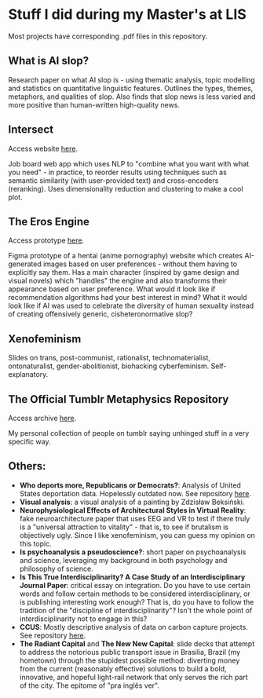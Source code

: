 # Stuff I did during my Master's at LIS

Most projects have corresponding .pdf files in this repository.

## What is AI slop?

Research paper on what AI slop is - using thematic analysis, topic modelling and statistics on quantitative linguistic features. Outlines the types, themes, metaphors, and qualities of slop. Also finds that slop news is less varied and more positive than human-written high-quality news.

## Intersect

Access website [here](https://intersect.streamlit.app/).

Job board web app which uses NLP to "combine what you want with what you need" - in practice, to reorder results using techniques such as semantic similarity (with user-provided text) and cross-encoders (reranking). Uses dimensionality reduction and clustering to make a cool plot.

## The Eros Engine

Access prototype [here](https://www.figma.com/proto/CngNPoctG33cqbcFwNzzDs/DESIDERATA?node-id=83-273&p=f&t=dy8y9PikvJEPAJBp-1&scaling=scale-down&content-scaling=fixed&page-id=63%3A129&starting-point-node-id=83%3A273).

Figma prototype of a hentai (anime pornography) website which creates AI-generated images based on user preferences - without them having to explicitly say them. Has a main character (inspired by game design and visual novels) which "handles" the engine and also transforms their appearance based on user preference. What would it look like if recommendation algorithms had your best interest in mind? What it would look like if AI was used to celebrate the diversity of human sexuality instead of creating offensively generic, cisheteronormative slop?

## Xenofeminism

Slides on trans, post-communist, rationalist, technomaterialist, ontonaturalist, gender-abolitionist, biohacking cyberfeminism. Self-explanatory.

## The Official Tumblr Metaphysics Repository

Access archive [here](https://www.tumblr.com/noah-art3mis).

My personal collection of people on tumblr saying unhinged stuff in a very specific way.

## Others:

-   **Who deports more, Republicans or Democrats?**: Analysis of United States deportation data. Hopelessly outdated now. See repository [here](https://github.com/noah-art3mis/stats-assignment-2).
-   **Visual analysis**: a visual analysis of a painting by Zdzisław Beksiński.
-   **Neurophysiological Effects of Architectural Styles in Virtual Reality**: fake neuroarchitecture paper that uses EEG and VR to test if there truly is a "universal attraction to vitality" - that is, to see if brutalism is objectively ugly. Since I like xenofeminism, you can guess my opinion on this topic.
-   **Is psychoanalysis a pseudoscience?**: short paper on psychoanalysis and science, leveraging my background in both psychology and philosophy of science.
-   **Is This True Interdisciplinarity? A Case Study of an Interdisciplinary Journal Paper**: critical essay on integration. Do you have to use certain words and follow certain methods to be considered interdisciplinary, or is publishing interesting work enough? That is, do you have to follow the tradition of the "discipline of interdisciplinarity"? Isn't the whole point of interdisciplinarity not to engage in this?
-   **CCUS**: Mostly descriptive analysis of data on carbon capture projects. See repository [here](https://github.com/noah-art3mis/everything-counts-1).
-   **The Radiant Capital** and **The New New Capital**: slide decks that attempt to address the notorious public transport issue in Brasilia, Brazil (my hometown) through the stupidest possible method: diverting money from the current (reasonably effective) solutions to build a bold, innovative, and hopeful light-rail network that only serves the rich part of the city. The epitome of "pra inglês ver".